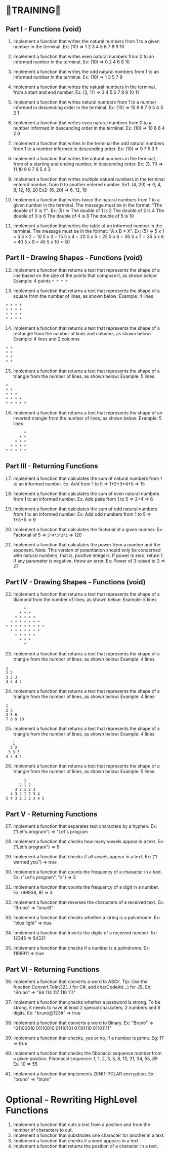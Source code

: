 
# 💪TRAINING💪



## Part I - Functions (void)

01. Implement a function that writes the natural numbers from 1 to a given number in the terminal.
Ex: (10) => 1 2 3 4 5 6 7 8 9 10


02. Implement a function that writes even natural numbers from 0 to an informed number in the terminal.
Ex: (10) => 0 2 4 6 8 10


03. Implement a function that writes the odd natural numbers from 1 to an informed number in the terminal.
Ex: (10) => 1 3 5 7 9


04. Implement a function that writes the natural numbers in the terminal, from a start and end number.
Ex: (3, 11) => 3 4 5 6 7 8 9 10 11


05. Implement a function that writes natural numbers from 1 to a number informed in descending order in the terminal.
Ex: (10) => 10 9 8 7 6 5 4 3 2 1


06. Implement a function that writes even natural numbers from 0 to a number informed in descending order in the terminal.
Ex: (10) => 10 8 6 4 2 0


07. Implement a function that writes in the terminal the odd natural numbers from 1 to a number informed in descending order.
Ex: (10) => 9 7 5 3 1


08. Implement a function that writes the natural numbers in the terminal, from of a starting and ending number, in descending order.
Ex: (3, 11) => 11 10 9 8 7 6 5 4 3


09. Implement a function that writes multiple natural numbers in the terminal entered number, from 0 to another entered number.
Ex1: (4, 20) => 0, 4, 8, 12, 16, 20
Ex2: (6, 20) => 6, 12, 18


10. Implement a function that writes twice the natural numbers from 1 to a given number in the terminal. The message must be in the format: "The double of X is Y".
Ex: (5) =>
The double of 1 is 2
The double of 2 is 4
The double of 3 is 6
The double of 4 is 8
The double of 5 is 10


11. Implement a function that writes the table of an informed number in the terminal. The message must be in the format: "A x B = X".
Ex: (5) =>
5 x 1 = 5
5 x 2 = 10
5 x 3 = 15
5 x 4 = 20
5 x 5 = 25
5 x 6 = 30
5 x 7 = 35
5 x 8 = 40
5 x 9 = 45
5 x 10 = 50




## Part II - Drawing Shapes - Functions (void)

12. Implement a function that returns a text that represents the shape of a line based on the size of the points that compose it, as shown below: 
Example: 4 points
`* * * *`


13. Implement a function that returns a text that represents the shape of a square from the number of lines, as shown below:
Example: 4 lines
```
* * * *
* * * *
* * * *
* * * *
```


14. Implement a function that returns a text that represents the shape of a rectangle from the number of lines and columns, as shown below: 
Example: 4 lines and 2 columns
```
* *
* *
* *
* *
```


15. Implement a function that returns a text that represents the shape of a triangle from the number of lines, as shown below:
Example: 5 lines
```
*
* *
* * *
* * * *
* * * * *
```


16. Implement a function that returns a text that represents the shape of an inverted triangle from the number of lines, as shown below: 
Example: 5 lines
```
        *
      * *
    * * *
  * * * *
* * * * *
```




## Part III - Returning Functions

17. Implement a function that calculates the sum of natural numbers from 1 to an informed number.
Ex: Add from 1 to 5 => 1+2+3+4+5 => 15


18. Implement a function that calculates the sum of even natural numbers from 1 to an informed number.
Ex: Add pairs from 1 to 5 => 2+4 => 6


19. Implement a function that calculates the sum of odd natural numbers from 1 to an informed number.
Ex: Add odd numbers from 1 to 5 => 1+3+5 => 9


20. Implement a function that calculates the factorial of a given number.
Ex: Factorial of 5 => `5*4*3*2*1` => 120


21. Implement a function that calculates the power from a number and the exponent. Note: This version of potentiation should only be concerned with natural numbers, that is, positive integers. If power is zero, return 1. If any parameter is negative, throw an error.
Ex: Power of 3 raised to 3 => 27




## Part IV - Drawing Shapes - Functions (void)

22. Implement a function that returns a text that represents the shape of a diamond from the number of lines, as shown below: 
Example: 5 lines
```
        *
      * * *
    * * * * *
  * * * * * * *
* * * * * * * * *
  * * * * * * *
    * * * * *
      * * *
        *
```


23. Implement a function that returns a text that represents the shape of a triangle from the number of lines, as shown below: 
Example: 4 lines
```
1
2 2
3 3 3
4 4 4 4
```


24. Implement a function that returns a text that represents the shape of a triangle from the number of lines, as shown below: 
Example: 4 lines
```
1
2 3
4 5 6
7 8 9 10
```


25. Implement a function that returns a text that represents the shape of a triangle from the number of lines, as shown below: 
Example: 4 lines
```
   1
  2 2
 3 3 3
4 4 4 4
```


26. Implement a function that returns a text that represents the shape of a triangle from the number of lines, as shown below: 
Example: 5 lines
```
        1
      2 1 2
    3 2 1 2 3
  4 3 2 1 2 3 4
5 4 3 2 1 2 3 4 5
```




## Part V - Returning Functions

27. Implement a function that separates text characters by a hyphen.
Ex: ("Let's program") => "Let's program


28. Implement a function that checks how many vowels appear in a text.
Ex: ("Let's program") => 5


29. Implement a function that checks if all vowels appear in a text.
Ex: ("I warned you") => true


30. Implement a function that counts the frequency of a character in a text.
Ex: ("Let's program", "a") => 3


31. Implement a function that counts the frequency of a digit in a number.
Ex: (99938, 9) => 3


32. Implement a function that reverses the characters of a received text.
Ex: "Bruno" => "onurB"


33. Implement a function that checks whether a string is a palindrome.
Ex: "blue light" => true


34. Implement a function that inverts the digits of a received number.
Ex: 12345 => 54321


35. Implement a function that checks if a number is a palindrome.
Ex: 1198911 => true




## Part VI - Returning Functions

36. Implement a function that converts a word to ASCII. Tip: Use the function Convert.ToInt32(..) for C#, and charCodeAt(...) for JS.
Ex: "Bruno" => "66 114 117 110 111"


37. Implement a function that checks whether a password is strong. To be strong, it needs to have at least 2 special characters, 2 numbers and 8 digits.
Ex: "bruno@123#" => true


38. Implement a function that converts a word to Binary.
Ex: "Bruno" => "01100010 01110010 01110101 01101110 01101111"


39. Implement a function that checks, yes or no, if a number is prime.
Eg: 17 => true


40. Implement a function that checks the fibonacci sequence number from a given position.
Fibonacci sequence: 1, 1, 2, 3, 5, 8, 13, 21, 34, 55, 89 Ex: 10 => 55


41. Implement a function that implements ZENIT POLAR encryption.
Ex: "bruno" => "btule"




# Optional - Rewriting HighLevel Functions
01. Implement a function that cuts a text from a position and from the number of characters to cut.
02. Implement a function that substitutes one character for another in a text.
03. Implement a function that checks if a word appears in a text.
04. Implement a function that returns the position of a character in a text.
